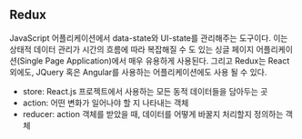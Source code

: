 ## Redux
JavaScript 어플리케이션에서 data-state와 UI-state를 관리해주는 도구이다. 이는 상태적 데이터 관리가 시간의 흐름에 따라 복잡해질 수 도 있는 싱글 페이지 어플리케이션(Single Page Application)에서 매우 유용하게 사용된다. 그리고 Redux는 React 외에도, JQuery 혹은 Angular를 사용하는 어플리케이션에도 사용 될 수 있다.

<ul>
  <li>store: React.js 프로젝트에서 사용하는 모든 동적 데이터들을 담아두는 곳</li>
  <li>action: 어떤 변화가 일어나야 할 지 나타내는 객체</li>
  <li>reducer: action 객체를 받았을 때, 데이터를 어떻게 바꿀지 처리할지 정의하는 객체</li>
<ul>
